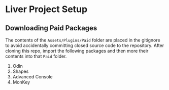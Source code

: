 # Liver Project Setup

## Downloading Paid Packages

The contents of the `Assets/Plugins/Paid` folder are placed in the gitignore to avoid accidentally committing closed source code to the repository.
After cloning this repo, import the following packages and then more their contents into that `Paid` folder.

1. Odin
2. Shapes
3. Advanced Console
4. MonKey
